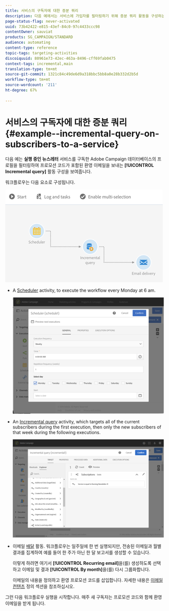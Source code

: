 ```yaml
---
title: 서비스의 구독자에 대한 증분 쿼리
description: 다음 예에서는 서비스에 가입자를 필터링하기 위해 증분 쿼리 활동을 구성하는 방법을 보여 줍니다.
page-status-flag: never-activated
uuid: 73b42422-e815-43ef-84c0-97c4433ccc98
contentOwner: sauviat
products: SG_CAMPAIGN/STANDARD
audience: automating
content-type: reference
topic-tags: targeting-activities
discoiquuid: 80961e73-42ec-463a-8496-cff69fab0475
context-tags: incremental,main
translation-type: tm+mt
source-git-commit: 1321c84c49de6d9a318bbc5bb8a0e28b332d2b5d
workflow-type: tm+mt
source-wordcount: '211'
ht-degree: 67%

---
```



# 서비스의 구독자에 대한 증분 쿼리 {#example--incremental-query-on-subscribers-to-a-service}

다음 예는 **실행 중인 뉴스레터** 서비스를 구독한 Adobe Campaign 데이터베이스의 프로필을 필터링하여 프로모션 코드가 포함된 환영 이메일을 보내는 **[!UICONTROL Incremental query]** 활동 구성을 보여줍니다.

워크플로우는 다음 요소로 구성됩니다.

![](assets/incremental_query_example1.png)

* A [Scheduler](../../automating/using/scheduler.md) activity, to execute the workflow every Monday at 6 am.

   ![](assets/incremental_query_example2.png)

* An [Incremental query](../../automating/using/incremental-query.md) activity, which targets all of the current subscribers during the first execution, then only the new subscribers of that week during the following executions.

   ![](assets/incremental_query_example3.png)

* 이메일 [배달](../../automating/using/email-delivery.md) 활동. 워크플로우는 일주일에 한 번 실행되지만, 전송된 이메일과 월별 결과를 집계하여 예를 들어 한 주가 아닌 한 달 보고서를 생성할 수 있습니다.

   이렇게 하려면 여기서 **[!UICONTROL Recurring email]**&#x200B;을(를) 생성하도록 선택하고 이메일 및 결과 **[!UICONTROL By month]**&#x200B;을(를) 다시 그룹화합니다.

   이메일의 내용을 정의하고 환영 프로모션 코드를 삽입합니다. 자세한 내용은 [이메일 컨텐츠](../../designing/using/personalization.md) 정의 섹션을 참조하십시오.

그런 다음 워크플로우 실행을 시작합니다. 매주 새 구독자는 프로모션 코드와 함께 환영 이메일을 받게 됩니다.
